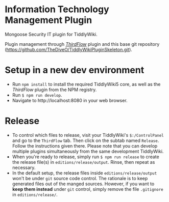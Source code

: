 # Information Technology Management Plugin

Mongoose Security IT plugin for TiddlyWiki.

Plugin management through _[ThirdFlow](https://github.com/TheDiveO/ThirdFlow)_ plugin and this base git repository (https://github.com/TheDiveO/TiddlyWikiPluginSkeleton.git).

# Setup in a new dev environment

* Run `npm install` to install the required TiddlyWiki5 core, as well as the _ThirdFlow_ plugin from the NPM registry.
* Run `$ npm run develop`.
* Navigate to http://localhost:8080 in your web browser.

# Release

* To control which files to release, visit your TiddlyWiki's `$:/ControlPanel`
       and go to the `ThirdFlow` tab. Then click on the subtab named `Release`.
       Follow the instructions given there. Please note that you can develop
       multiple plugins simultaneously from the same development TiddlyWiki.
* When you're ready to release, simply run `$ npm run release` to create the
       release file(s) in `editions/release/output`. Rinse, then repeat as
       necessary.
* In the default setup, the release files inside `editions/release/output`
   won't be under `git` source code control. The rationale is to keep generated
   files out of the manged sources. However, if you want to **keep them
   instead** under `git` control, simply remove the file `.gitignore` in
   `editions/release/`.
